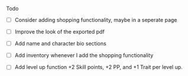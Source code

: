Todo
- [ ] Consider adding shopping functionality, maybe in a seperate page
- [ ] Improve the look of the exported pdf
- [ ] Add name and character bio sections
- [ ] Add inventory whenever I add the shopping functionality

- [ ] Add level up function +2 Skill points, +2 PP, and +1 Trait per level up.
